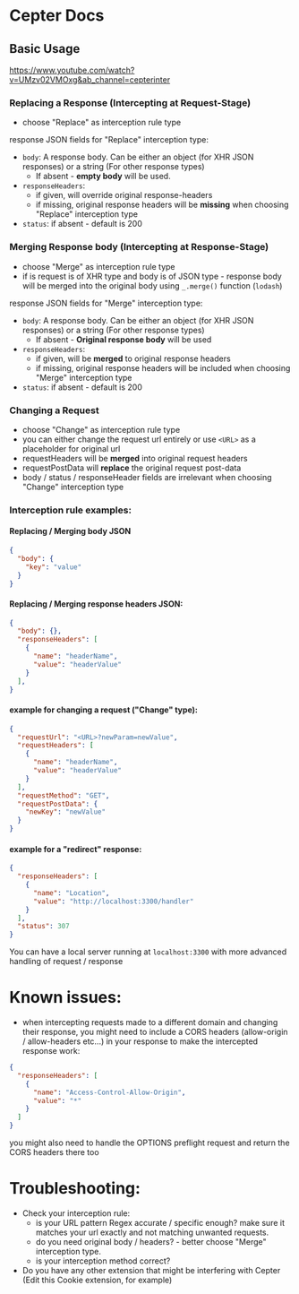 # Cepter Docs

## Basic Usage 

https://www.youtube.com/watch?v=UMzv02VMOxg&ab_channel=cepterinter

### Replacing a Response (Intercepting at Request-Stage)
- choose "Replace" as interception rule type

response JSON fields for "Replace" interception type:
- `body`: A response body. Can be either an object (for XHR JSON responses) or a string (For other response types)
  - If absent - **empty body** will be used.
- `responseHeaders`:
  -  if given, will override original response-headers
  - if missing, original response headers will be **missing** when choosing "Replace" interception type
- `status`: if absent - default is 200

### Merging Response body (Intercepting at Response-Stage)
- choose "Merge" as interception rule type
- if is request is of XHR type and body is of JSON type - response body will be merged into the original body using `_.merge()` function (`lodash`) 

response JSON fields for "Merge" interception type:
- `body`: A response body. Can be either an object (for XHR JSON responses) or a string (For other response types)
  - If absent - **Original response body** will be used
- `responseHeaders`:
  - if given, will be **merged** to original response headers
  - if missing, original response headers will be included when choosing "Merge" interception type
- `status`: if absent - default is 200

### Changing a Request

- choose "Change" as interception rule type
- you can either change the request url entirely or use `<URL>` as a placeholder for original url
- requestHeaders will be **merged** into original request headers
- requestPostData will **replace** the original request post-data
- body / status / responseHeader fields are irrelevant when choosing "Change" interception type

### Interception rule examples:

#### Replacing / Merging body JSON
```json
{
  "body": {
    "key": "value"
  }
}
```

#### Replacing / Merging response headers JSON:
```json
{
  "body": {},
  "responseHeaders": [
    {
      "name": "headerName",
      "value": "headerValue"
    }
  ],
}
```

#### example for changing a request ("Change" type):
```json
{
  "requestUrl": "<URL>?newParam=newValue",
  "requestHeaders": [
    {
      "name": "headerName",
      "value": "headerValue"
    }
  ],
  "requestMethod": "GET",
  "requestPostData": {
    "newKey": "newValue"
  }
}
```

#### example for a "redirect" response:
```json
{
  "responseHeaders": [
    {
      "name": "Location",
      "value": "http://localhost:3300/handler"
    }
  ],
  "status": 307
}
```
You can have a local server running at `localhost:3300` with more advanced handling of request / response

# Known issues:
- when intercepting requests made to a different domain and changing their response, you might need to include a CORS headers (allow-origin / allow-headers etc...) in your response to make the intercepted response work:
```json
{
  "responseHeaders": [
    {
      "name": "Access-Control-Allow-Origin",
      "value": "*"
    }
  ]
}
```
you might also need to handle the OPTIONS preflight request and return the CORS headers there too

# Troubleshooting:
- Check your interception rule:
  - is your URL pattern Regex accurate / specific enough? make sure it matches your url exactly and not matching unwanted requests.
  - do you need original body / headers? - better choose "Merge" interception type.
  - is your interception method correct?
 - Do you have any other extension that might be interfering with Cepter (Edit this Cookie extension, for example)
